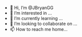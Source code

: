 - 👋 Hi, I’m @JBryanGG
- 👀 I’m interested in ...
- 🌱 I’m currently learning ...
- 💞️ I’m looking to collaborate on ...
- 📫 How to reach me home...

<!---
JBryanGG/JBryanGG is a ✨ special ✨ repository because its `README.md` (this file) appears on your GitHub profile.
You can click the Preview link to take a look at your changes.
--->

